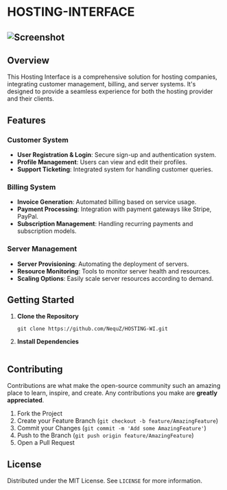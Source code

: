 # HOSTING-INTERFACE
![Screenshot](https://i.imgur.com/ZYW30SW.png)
---

## Overview
This Hosting Interface is a comprehensive solution for hosting companies, integrating customer management, billing, and server systems. It's designed to provide a seamless experience for both the hosting provider and their clients.

## Features

### Customer System
- **User Registration & Login**: Secure sign-up and authentication system.
- **Profile Management**: Users can view and edit their profiles.
- **Support Ticketing**: Integrated system for handling customer queries.

### Billing System
- **Invoice Generation**: Automated billing based on service usage.
- **Payment Processing**: Integration with payment gateways like Stripe, PayPal.
- **Subscription Management**: Handling recurring payments and subscription models.

### Server Management
- **Server Provisioning**: Automating the deployment of servers.
- **Resource Monitoring**: Tools to monitor server health and resources.
- **Scaling Options**: Easily scale server resources according to demand.

## Getting Started

1. **Clone the Repository**
   ```
   git clone https://github.com/NequZ/HOSTING-WI.git
   ```
2. **Install Dependencies**
   ```
   
   ```


## Contributing

Contributions are what make the open-source community such an amazing place to learn, inspire, and create. Any contributions you make are **greatly appreciated**.

1. Fork the Project
2. Create your Feature Branch (`git checkout -b feature/AmazingFeature`)
3. Commit your Changes (`git commit -m 'Add some AmazingFeature'`)
4. Push to the Branch (`git push origin feature/AmazingFeature`)
5. Open a Pull Request

## License

Distributed under the MIT License. See `LICENSE` for more information.
